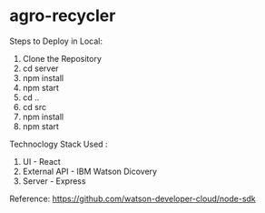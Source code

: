 # agro-recycler


Steps to Deploy in Local: 
  1. Clone the Repository
  2. cd server
  3. npm install
  4. npm start
  5. cd ..
  6. cd src
  7. npm install
  8. npm start



Technoclogy Stack Used :

  1. UI - React
  2. External API - IBM Watson Dicovery
  3. Server - Express


Reference: https://github.com/watson-developer-cloud/node-sdk
